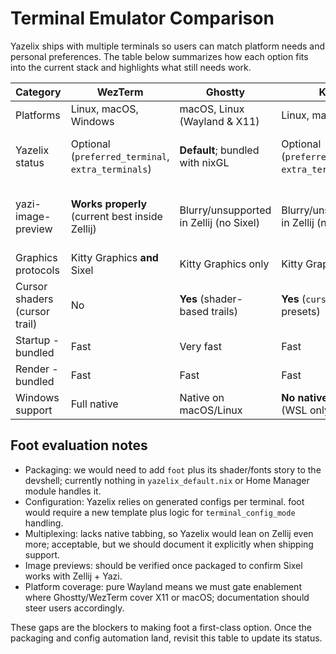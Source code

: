 # Terminal Emulator Comparison

Yazelix ships with multiple terminals so users can match platform needs and personal preferences. The table below summarizes how each option fits into the current stack and highlights what still needs work.

| Category | **WezTerm** | **Ghostty** | **Kitty** | **Alacritty** | **foot** |
| --- | --- | --- | --- | --- | --- |
| Platforms | Linux, macOS, Windows | macOS, Linux (Wayland & X11) | Linux, macOS | Linux, macOS, Windows | Linux (Wayland) |
| Yazelix status | Optional (`preferred_terminal`, `extra_terminals`) | **Default**; bundled with nixGL | Optional (`preferred_terminal`, `extra_terminals`) | Optional (`preferred_terminal`, `extra_terminals`) | Under evaluation (not yet packaged) |
| yazi-image-preview | **Works properly** (current best inside Zellij) | Blurry/unsupported in Zellij (no Sixel) | Blurry/unsupported in Zellij (needs Sixel) | N/A (no image protocol) | **Untested** (Sixel present; not validated) |
| Graphics protocols | Kitty Graphics **and** Sixel | Kitty Graphics only | Kitty Graphics | None (no Kitty Graphics/Sixel) | Sixel |
| Cursor shaders (cursor trail) | No | **Yes** (shader-based trails) | **Yes** (`cursor_trail` presets) | No | No |
| Startup - bundled | Fast | Very fast | Fast | Very fast | Very fast |
| Render - bundled | Fast | Fast | Fast | Average | Fast |
| Windows support | Full native | Native on macOS/Linux | **No native Windows** (WSL only) | Full native | N/A |

## Foot evaluation notes

- Packaging: we would need to add `foot` plus its shader/fonts story to the devshell; currently nothing in `yazelix_default.nix` or Home Manager module handles it.
- Configuration: Yazelix relies on generated configs per terminal. foot would require a new template plus logic for `terminal_config_mode` handling.
- Multiplexing: lacks native tabbing, so Yazelix would lean on Zellij even more; acceptable, but we should document it explicitly when shipping support.
- Image previews: should be verified once packaged to confirm Sixel works with Zellij + Yazi.
- Platform coverage: pure Wayland means we must gate enablement where Ghostty/WezTerm cover X11 or macOS; documentation should steer users accordingly.

These gaps are the blockers to making foot a first-class option. Once the packaging and config automation land, revisit this table to update its status.

